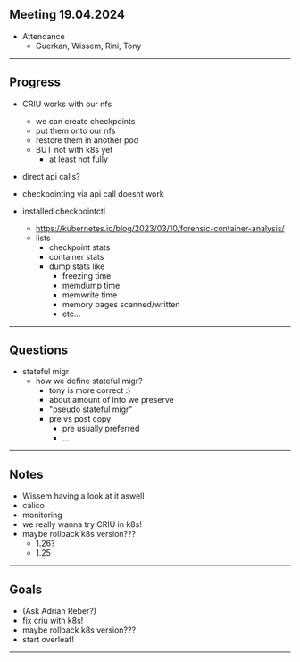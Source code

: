 Meeting 19.04.2024
---

- Attendance
	- Guerkan, Wissem, Rini, Tony

---

Progress
-

- CRIU works with our nfs
	- we can create checkpoints
	- put them onto our nfs
	- restore them in another pod
	- BUT not with k8s yet
		- at least not fully

- direct api calls?
- checkpointing via api call doesnt work
- installed checkpointctl
	- https://kubernetes.io/blog/2023/03/10/forensic-container-analysis/
	- lists
		- checkpoint stats
		- container stats
		- dump stats like
			- freezing time
			- memdump time
			- memwrite time
			- memory pages scanned/written
			- etc...

---

Questions
-
	
- stateful migr
	- how we define stateful migr?
		- tony is more correct :)
		- about amount of info we preserve
		- "pseudo stateful migr"
		- pre vs post copy
			- pre usually preferred
			- ...

---

Notes
-

- Wissem having a look at it aswell
- calico
- monitoring
- we really wanna try CRIU in k8s!
- maybe rollback k8s version???
	- 1.26?
	- 1.25

---

Goals
-

- (Ask Adrian Reber?)
- fix criu with k8s!
- maybe rollback k8s version???
- start overleaf!


---	